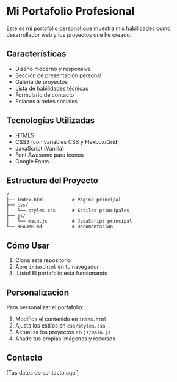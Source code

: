# Mi Portafolio Profesional

Este es mi portafolio personal que muestra mis habilidades como desarrollador web y los proyectos que he creado.

## Características

- Diseño moderno y responsive
- Sección de presentación personal
- Galería de proyectos
- Lista de habilidades técnicas
- Formulario de contacto
- Enlaces a redes sociales

## Tecnologías Utilizadas

- HTML5
- CSS3 (con variables CSS y Flexbox/Grid)
- JavaScript (Vanilla)
- Font Awesome para iconos
- Google Fonts

## Estructura del Proyecto

```
/
├── index.html          # Página principal
├── css/
│   └── styles.css      # Estilos principales
├── js/
│   └── main.js         # JavaScript principal
└── README.md           # Documentación
```

## Cómo Usar

1. Clona este repositorio
2. Abre `index.html` en tu navegador
3. ¡Listo! El portafolio está funcionando

## Personalización

Para personalizar el portafolio:

1. Modifica el contenido en `index.html`
2. Ajusta los estilos en `css/styles.css`
3. Actualiza los proyectos en `js/main.js`
4. Añade tus propias imágenes y recursos

## Contacto

[Tus datos de contacto aquí]
